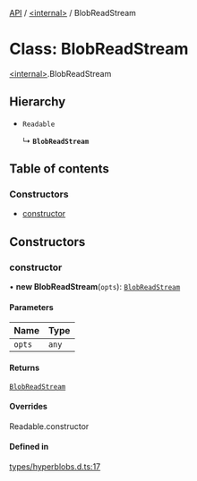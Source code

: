 [API](../README.md) / [\<internal\>](../modules/internal_.md) / BlobReadStream

# Class: BlobReadStream

[\<internal\>](../modules/internal_.md).BlobReadStream

## Hierarchy

- `Readable`

  ↳ **`BlobReadStream`**

## Table of contents

### Constructors

- [constructor](internal_.BlobReadStream.md#constructor)

## Constructors

### constructor

• **new BlobReadStream**(`opts`): [`BlobReadStream`](internal_.BlobReadStream.md)

#### Parameters

| Name | Type |
| :------ | :------ |
| `opts` | `any` |

#### Returns

[`BlobReadStream`](internal_.BlobReadStream.md)

#### Overrides

Readable.constructor

#### Defined in

[types/hyperblobs.d.ts:17](https://github.com/digidem/mapeo-core-next/blob/315dc9781d8d2f74f17b1fd651a3ae81272b7fac/types/hyperblobs.d.ts#L17)
